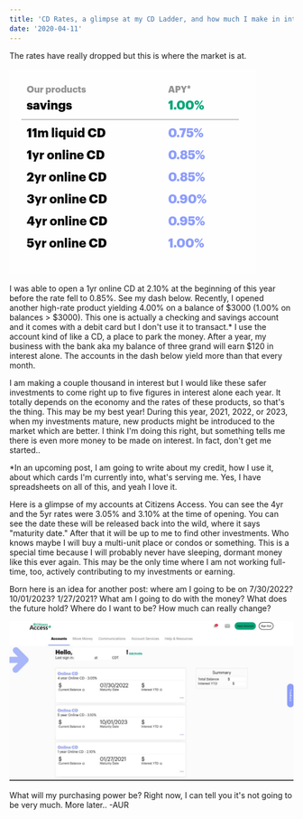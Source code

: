```yaml
---
title: 'CD Rates, a glimpse at my CD Ladder, and how much I make in interest'
date: '2020-04-11'
---
```


The rates have really dropped but this is where the market is at. 

![photo](post3photo1.png)

I was able to open a 1yr online CD at 2.10% at the beginning of this year before the rate fell to 0.85%. See my dash below. Recently, I opened another high-rate product yielding 4.00% on a balance of $3000 (1.00% on balances > $3000). This one is actually a checking and savings account and it comes with a debit card but I don't use it to transact.* I use the account kind of like a CD, a place to park the money. After a year, my business with the bank aka my balance of three grand will earn $120 in interest alone. The accounts in the dash below yield more than that every month. 

I am making a couple thousand in interest but I would like these safer investments to come right up to five figures in interest alone each year. It totally depends on the economy and the rates of these products, so that's the thing. This may be my best year! During this year, 2021, 2022, or 2023, when my investments mature, new products might be introduced to the market which are better. I think I'm doing this right, but something tells me there is even more money to be made on interest. In fact, don't get me started..

*In an upcoming post, I am going to write about my credit, how I use it, about which cards I'm currently into, what's serving me. Yes, I have spreadsheets on all of this, and yeah I love it.

Here is a glimpse of my accounts at Citizens Access. You can see the 4yr and the 5yr rates were 3.05% and 3.10% at the time of opening. You can see the date these will be released back into the wild, where it says "maturity date." After that it will be up to me to find other investments. Who knows maybe I will buy a multi-unit place or condos or something. This is a special time because I will probably never have sleeping, dormant money like this ever again. This may be the only time where I am not working full-time, too, actively contributing to my investments or earning.

Born here is an idea for another post: where am I going to be on 7/30/2022? 10/01/2023? 1/27/2021? What am I going to do with the money? What does the future hold? Where do I want to be? How much can really change?

![photo](post3photo2.png)

 What will my purchasing power be? Right now, I can tell you it's not going to be very much. More later.. -AUR
